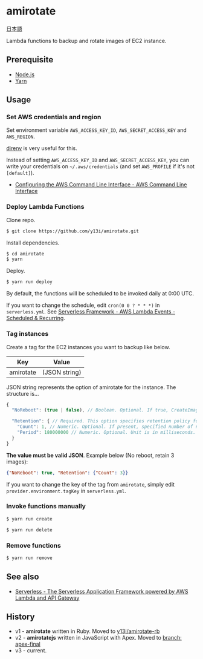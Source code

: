 # amirotate

[日本語](README.ja.md)

Lambda functions to backup and rotate images of EC2 instance.

## Prerequisite

- [Node.js](https://nodejs.org/)
- [Yarn](https://yarnpkg.com/)

## Usage

### Set AWS credentials and region

Set environment variable `AWS_ACCESS_KEY_ID`, `AWS_SECRET_ACCESS_KEY` and `AWS_REGION`.

[direnv](https://github.com/direnv/direnv) is very useful for this.

Instead of setting `AWS_ACCESS_KEY_ID` and `AWS_SECRET_ACCESS_KEY`, you can write your credentials on `~/.aws/credentials` (and set `AWS_PROFILE` if it's not `[default]`).

- [Configuring the AWS Command Line Interface - AWS Command Line Interface](http://docs.aws.amazon.com/cli/latest/userguide/cli-chap-getting-started.html#cli-config-files)

### Deploy Lambda Functions

Clone repo.

```sh
$ git clone https://github.com/y13i/amirotate.git
```

Install dependencies.

```sh
$ cd amirotate
$ yarn
```

Deploy.

```sh
$ yarn run deploy
```

By default, the functions will be scheduled to be invoked daily at 0:00 UTC.

If you want to change the schedule, edit `cron(0 0 ? * * *)` in `serverless.yml`. See [Serverless Framework - AWS Lambda Events - Scheduled & Recurring](https://serverless.com/framework/docs/providers/aws/events/schedule/).

### Tag instances

Create a tag for the EC2 instances you want to backup like below.

| Key       | Value         |
|-----------|---------------|
| amirotate | (JSON string) |

JSON string represents the option of amirotate for the instance. The structure is...

```js
{
  "NoReboot": (true | false), // Boolean. Optional. If true, CreateImage API will called with `NoReboot` option.

  "Retention": { // Required. This option specifies retention policy for the image.
    "Count": 1, // Numeric. Optional. If present, specified number of newest images will retained.
    "Period": 180000000 // Numeric. Optional. Unit is in milliseconds. If present, the image will retained in specified time period after creation.
  }
}
```

**The value must be valid JSON**. Example below (No reboot, retain 3 images):

```json
{"NoReboot": true, "Retention": {"Count": 3}}
```

If you want to change the key of the tag from `amirotate`, simply edit `provider.environment.tagKey` in `serverless.yml`.

### Invoke functions manually

```sh
$ yarn run create
```

```sh
$ yarn run delete
```

### Remove functions

```sh
$ yarn run remove
```

## See also

- [Serverless - The Serverless Application Framework powered by AWS Lambda and API Gateway](https://serverless.com/)

## History

- v1 - **amirotate** written in Ruby. Moved to [y13i/amirotate-rb](https://github.com/y13i/amirotate-rb)
- v2 - **amirotatejs** written in JavaScript with Apex. Moved to [branch: apex-final](https://github.com/y13i/amirotate/tree/apex-final)
- v3 - current.
